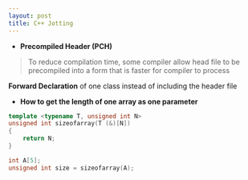 ```yaml
---
layout: post
title: C++ Jotting
---
```


- **Precompiled Header (PCH)**


> To reduce compilation time, some compiler allow head file to be precompiled into a form that is faster for compiler to process

**Forward Declaration** of one class instead of including the header file

- **How to get the length of one array as one parameter**

```cpp
template <typename T, unsigned int N>
unsigned int sizeofarray(T (&)[N])
{
    return N;
}

int A[5];
unsigned int size = sizeofarray(A);
```
